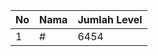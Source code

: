 | No | Nama            | Jumlah Level |
|----|-----------------|--------------|
| 1  | #    |    6454        |
